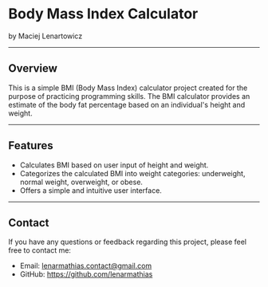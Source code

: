 # Body Mass Index Calculator
by Maciej Lenartowicz

---

## Overview

This is a simple BMI (Body Mass Index) calculator project created for the purpose of practicing programming skills. The BMI calculator provides an estimate of the body fat percentage based on an individual's height and weight.

---

## Features

- Calculates BMI based on user input of height and weight.
- Categorizes the calculated BMI into weight categories: underweight, normal weight, overweight, or obese.
- Offers a simple and intuitive user interface.

---

## Contact

If you have any questions or feedback regarding this project, please feel free to contact me:

- Email: lenarmathias.contact@gmail.com
- GitHub: https://github.com/lenarmathias